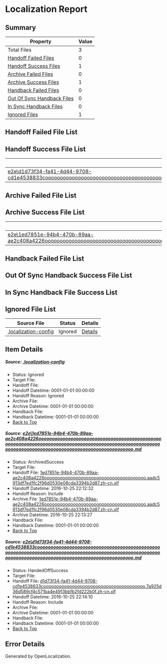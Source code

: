 # <a name='report-top'></a> Localization Report

## Summary
 Property | Value 
 -------- | ----- 
 Total Files | 3
[ Handoff Failed Files ](#handoff-failed-list)| 0
[ Handoff Success Files ](#handoff-success-list)| 1
[ Archive Failed Files ](#archive-failed-list)| 0
[ Archive Success Files ](#archive-success-list)| 1
[ Handback Failed Files ](#handback-failed-list)| 0
[ Out Of Sync Handback Files ](#outofsync-handback-success-list)| 0
[ In Sync Handback Files ](#insync-handback-success-list)| 0
[ Ignored Files ](#ignored-list)| 1

## <a name='handoff-failed-list'></a> Handoff Failed File List

## <a name='handoff-success-list'></a> Handoff Success File List
 Source File | Status | Details 
 ----------- | ------ | ------- 
 [e2e\d1d73f34-fa41-4d44-9708-cd1e4538833coooooooooooooooooooooooooooooooooooooooooooooooooooooooooooooooooooooooooooooooooooooooooooooooooooooooooooooooooooooooooooooooooooooooooooooooooooooooo.md](https://github.com/OpenLocalizationTestOrg/ol-test0/blob/27c5cdb37f6dfa00e5eb9ccca4e82cfce8a64ae7/e2e/d1d73f34-fa41-4d44-9708-cd1e4538833coooooooooooooooooooooooooooooooooooooooooooooooooooooooooooooooooooooooooooooooooooooooooooooooooooooooooooooooooooooooooooooooooooooooooooooooooooooooo.md) | HandedOffSuccess | [Details](#0d77a55992a9e3bd007ca69c5084fb81d3f4d3462)

## <a name='archive-failed-list'></a> Archive Failed File List

## <a name='archive-success-list'></a> Archive Success File List
 Source File | Status | Details 
 ----------- | ------ | ------- 
 [e2e\1ed7851e-94b4-470b-89aa-ae2c408a4226oooooooooooooooooooooooooooooooooooooooooooooooooooooooooooooooooooooooooooooooooooooooooooooooooooooooooooooooooooooooooooooooooooooooooooooooooooooooo.md](https://github.com/OpenLocalizationTestOrg/ol-test0/blob/636a59f82db3df9b8e71529b197d39c74ad7acb1/e2e/1ed7851e-94b4-470b-89aa-ae2c408a4226oooooooooooooooooooooooooooooooooooooooooooooooooooooooooooooooooooooooooooooooooooooooooooooooooooooooooooooooooooooooooooooooooooooooooooooooooooooooo.md) | ArchivedSuccess | [Details](#5a023800ffaad71ab28874c034fc7c678ca370cb1)

## <a name='handback-failed-list'></a> Handback Failed File List

## <a name='outofsync-handback-success-list'></a> Out Of Sync Handback Success File List

## <a name='insync-handback-success-list'></a> In Sync Handback File Success List

## <a name='ignored-list'></a> Ignored File List
 Source File | Status | Details 
 ----------- | ------ | ------- 
 [.localization-config](https://github.com/OpenLocalizationTestOrg/ol-test0/blob/27c5cdb37f6dfa00e5eb9ccca4e82cfce8a64ae7/.localization-config) | Ignored | [Details](#c268a05ecaa7ec85942ed632c29928ee5bd6da8d0)

## Item Details
##### <a name='c268a05ecaa7ec85942ed632c29928ee5bd6da8d0'></a> Source: [.localization-config](https://github.com/OpenLocalizationTestOrg/ol-test0/blob/27c5cdb37f6dfa00e5eb9ccca4e82cfce8a64ae7/.localization-config)
* Status: Ignored
* Target File: 
* Handoff File: 
* Handoff Datetime: 0001-01-01 00:00:00
* Handoff Reason: Ignored
* Archive File: 
* Archive Datetime: 0001-01-01 00:00:00
* Handback File: 
* Handback Datetime: 0001-01-01 00:00:00
* [Back to Top](#report-top)

##### <a name='5a023800ffaad71ab28874c034fc7c678ca370cb1'></a> Source: [e2e\1ed7851e-94b4-470b-89aa-ae2c408a4226oooooooooooooooooooooooooooooooooooooooooooooooooooooooooooooooooooooooooooooooooooooooooooooooooooooooooooooooooooooooooooooooooooooooooooooooooooooooo.md](https://github.com/OpenLocalizationTestOrg/ol-test0/blob/636a59f82db3df9b8e71529b197d39c74ad7acb1/e2e/1ed7851e-94b4-470b-89aa-ae2c408a4226oooooooooooooooooooooooooooooooooooooooooooooooooooooooooooooooooooooooooooooooooooooooooooooooooooooooooooooooooooooooooooooooooooooooooooooooooooooooo.md)
* Status: ArchivedSuccess
* Target File: 
* Handoff File: [1ed7851e-94b4-470b-89aa-ae2c408a4226ooooooooooooooooooooooooooooooooooooooo.aadc5913df7ed1fc2f96d0530e08cda3394b2d87.zh-cn.xlf](https://github.com/OpenLocalizationTestOrg/ol-test0-handoff/blob/2614b5993daf146aaa1f5755b5ae58601c37abc6/ol-handoff/OpenLocalizationTestOrg/ol-test0-zhcn/shujia/ht/1ed7851e-94b4-470b-89aa-ae2c408a4226ooooooooooooooooooooooooooooooooooooooo.aadc5913df7ed1fc2f96d0530e08cda3394b2d87.zh-cn.xlf)
* Handoff Datetime: 2016-10-25 22:12:32
* Handoff Reason: Include
* Archive File: [1ed7851e-94b4-470b-89aa-ae2c408a4226ooooooooooooooooooooooooooooooooooooooo.aadc5913df7ed1fc2f96d0530e08cda3394b2d87.zh-cn.xlf](https://github.com/OpenLocalizationTestOrg/ol-test0-handoff/blob/522c7ca1d817e033b4e8587583de8a7cc0c44b55/ol-archive/OpenLocalizationTestOrg/ol-test0-zhcn/shujia/ht/1ed7851e-94b4-470b-89aa-ae2c408a4226ooooooooooooooooooooooooooooooooooooooo.aadc5913df7ed1fc2f96d0530e08cda3394b2d87.zh-cn.xlf)
* Archive Datetime: 2016-10-25 22:13:27
* Handback File: 
* Handback Datetime: 0001-01-01 00:00:00
* [Back to Top](#report-top)

##### <a name='0d77a55992a9e3bd007ca69c5084fb81d3f4d3462'></a> Source: [e2e\d1d73f34-fa41-4d44-9708-cd1e4538833coooooooooooooooooooooooooooooooooooooooooooooooooooooooooooooooooooooooooooooooooooooooooooooooooooooooooooooooooooooooooooooooooooooooooooooooooooooooo.md](https://github.com/OpenLocalizationTestOrg/ol-test0/blob/27c5cdb37f6dfa00e5eb9ccca4e82cfce8a64ae7/e2e/d1d73f34-fa41-4d44-9708-cd1e4538833coooooooooooooooooooooooooooooooooooooooooooooooooooooooooooooooooooooooooooooooooooooooooooooooooooooooooooooooooooooooooooooooooooooooooooooooooooooooo.md)
* Status: HandedOffSuccess
* Target File: 
* Handoff File: [d1d73f34-fa41-4d44-9708-cd1e4538833cooooooooooooooooooooooooooooooooooooooo.7a925d36d589cf4c571ba4e4913bbfb2fd222b0f.zh-cn.xlf](https://github.com/OpenLocalizationTestOrg/ol-test0-handoff/blob/394de154eb3a1752e051506c5943b48bdc14adeb/ol-handoff/OpenLocalizationTestOrg/ol-test0-zhcn/shujia/ht/d1d73f34-fa41-4d44-9708-cd1e4538833cooooooooooooooooooooooooooooooooooooooo.7a925d36d589cf4c571ba4e4913bbfb2fd222b0f.zh-cn.xlf)
* Handoff Datetime: 2016-10-25 22:14:10
* Handoff Reason: Include
* Archive File: 
* Archive Datetime: 0001-01-01 00:00:00
* Handback File: 
* Handback Datetime: 0001-01-01 00:00:00
* [Back to Top](#report-top)


## Error Details

Generated by OpenLocalization.
